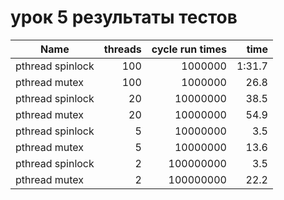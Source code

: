 # урок 5 результаты тестов

|Name|threads |cycle run times |time|
|--------------|------:|----------:|---------:|
|pthread spinlock |100| 1000000 |1:31.7 |
|pthread mutex |100| 1000000 |26.8 |
|pthread spinlock |20| 10000000 |38.5 |
|pthread mutex |20| 10000000 | 54.9|
|pthread spinlock |5| 10000000 |3.5 |
|pthread mutex |5| 10000000 |13.6 |
|pthread spinlock |2| 100000000 |3.5 |
|pthread mutex |2| 100000000 |22.2 |

<br>

